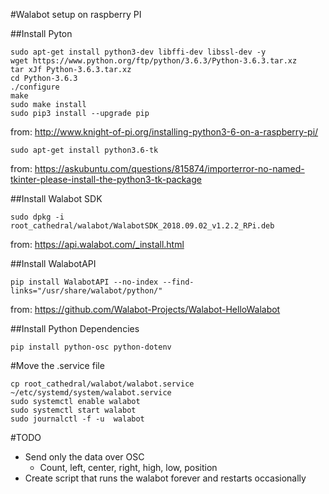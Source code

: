 #Walabot setup on raspberry PI

##Install Pyton
```
sudo apt-get install python3-dev libffi-dev libssl-dev -y
wget https://www.python.org/ftp/python/3.6.3/Python-3.6.3.tar.xz
tar xJf Python-3.6.3.tar.xz
cd Python-3.6.3
./configure
make
sudo make install
sudo pip3 install --upgrade pip
```
from: http://www.knight-of-pi.org/installing-python3-6-on-a-raspberry-pi/

```
sudo apt-get install python3.6-tk
```
from: https://askubuntu.com/questions/815874/importerror-no-named-tkinter-please-install-the-python3-tk-package

##Install Walabot SDK
```
sudo dpkg -i root_cathedral/walabot/WalabotSDK_2018.09.02_v1.2.2_RPi.deb
```
from: https://api.walabot.com/_install.html

##Install WalabotAPI
```
pip install WalabotAPI --no-index --find-links="/usr/share/walabot/python/"
```
from: https://github.com/Walabot-Projects/Walabot-HelloWalabot

##Install Python Dependencies
```
pip install python-osc python-dotenv
```

#Move the .service file
```
cp root_cathedral/walabot/walabot.service ~/etc/systemd/system/walabot.service
sudo systemctl enable walabot
sudo systemctl start walabot
sudo journalctl -f -u  walabot
```

#TODO
- Send only the data over OSC
    - Count, left, center, right, high, low, position
- Create script that runs the walabot forever and restarts occasionally
